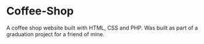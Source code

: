 # Coffee-Shop
A coffee shop website built with HTML, CSS and PHP. Was built as part of a graduation project for a friend of mine.
